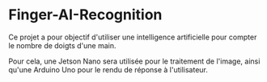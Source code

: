 # Finger-AI-Recognition

Ce projet a pour objectif d'utiliser une intelligence artificielle pour compter le nombre de doigts d'une main.

Pour cela, une Jetson Nano sera utilisée pour le traitement de l'image, ainsi qu'une Arduino Uno pour le rendu de réponse à l'utilisateur.
